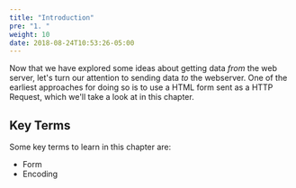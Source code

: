 ```yaml
---
title: "Introduction"
pre: "1. "
weight: 10
date: 2018-08-24T10:53:26-05:00
---
```


Now that we have explored some ideas about getting data _from_ the web server, let's turn our attention to sending data _to_ the webserver.  One of the earliest approaches for doing so is to use a HTML form sent as a HTTP Request, which we'll take a look at in this chapter.

## Key Terms

Some key terms to learn in this chapter are:
* Form
* Encoding
